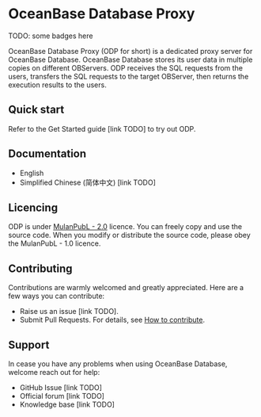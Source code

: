 # OceanBase Database Proxy

TODO: some badges here

OceanBase Database Proxy (ODP for short) is a dedicated proxy server for OceanBase Database. OceanBase Database stores its user data in multiple copies on different OBServers. ODP receives the SQL requests from the users, transfers the SQL requests to the target OBServer, then returns the execution results to the users.

## Quick start

Refer to the Get Started guide [link TODO] to try out ODP.

## Documentation

- English
- Simplified Chinese (简体中文) [link TODO]

## Licencing

ODP is under [MulanPubL - 2.0](https://license.coscl.org.cn/MulanPubL-2.0/index.html) licence. You can freely copy and use the source code. When you modify or distribute the source code, please obey the MulanPubL - 1.0 licence.

## Contributing

Contributions are warmly welcomed and greatly appreciated. Here are a few ways you can contribute:

- Raise us an issue [link TODO].
- Submit Pull Requests. For details, see [How to contribute](CONTRIBUTING.md).

## Support

In cease you have any problems when using OceanBase Database, welcome reach out for help:

- GitHub Issue [link TODO]
- Official forum [link TODO]
- Knowledge base [link TODO]
